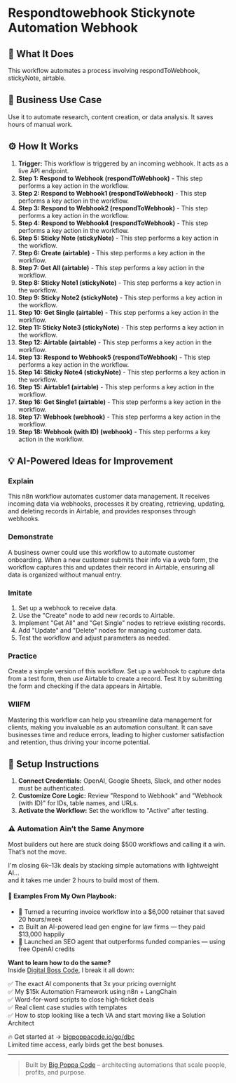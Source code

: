# Respondtowebhook Stickynote Automation Webhook

## 🚀 What It Does
This workflow automates a process involving respondToWebhook, stickyNote, airtable.

## 💼 Business Use Case
Use it to automate research, content creation, or data analysis. It saves hours of manual work.

## ⚙️ How It Works
1.  **Trigger:** This workflow is triggered by an incoming webhook. It acts as a live API endpoint.
2. **Step 1: Respond to Webhook (respondToWebhook)** - This step performs a key action in the workflow.
3. **Step 2: Respond to Webhook1 (respondToWebhook)** - This step performs a key action in the workflow.
4. **Step 3: Respond to Webhook2 (respondToWebhook)** - This step performs a key action in the workflow.
5. **Step 4: Respond to Webhook4 (respondToWebhook)** - This step performs a key action in the workflow.
6. **Step 5: Sticky Note (stickyNote)** - This step performs a key action in the workflow.
7. **Step 6: Create (airtable)** - This step performs a key action in the workflow.
8. **Step 7: Get All (airtable)** - This step performs a key action in the workflow.
9. **Step 8: Sticky Note1 (stickyNote)** - This step performs a key action in the workflow.
10. **Step 9: Sticky Note2 (stickyNote)** - This step performs a key action in the workflow.
11. **Step 10: Get Single (airtable)** - This step performs a key action in the workflow.
12. **Step 11: Sticky Note3 (stickyNote)** - This step performs a key action in the workflow.
13. **Step 12: Airtable (airtable)** - This step performs a key action in the workflow.
14. **Step 13: Respond to Webhook5 (respondToWebhook)** - This step performs a key action in the workflow.
15. **Step 14: Sticky Note4 (stickyNote)** - This step performs a key action in the workflow.
16. **Step 15: Airtable1 (airtable)** - This step performs a key action in the workflow.
17. **Step 16: Get Single1 (airtable)** - This step performs a key action in the workflow.
18. **Step 17: Webhook (webhook)** - This step performs a key action in the workflow.
19. **Step 18: Webhook (with ID) (webhook)** - This step performs a key action in the workflow.

## 💡 AI-Powered Ideas for Improvement
### Explain
This n8n workflow automates customer data management. It receives incoming data via webhooks, processes it by creating, retrieving, updating, and deleting records in Airtable, and provides responses through webhooks.

### Demonstrate
A business owner could use this workflow to automate customer onboarding. When a new customer submits their info via a web form, the workflow captures this and updates their record in Airtable, ensuring all data is organized without manual entry.

### Imitate
1. Set up a webhook to receive data.
2. Use the "Create" node to add new records to Airtable.
3. Implement "Get All" and "Get Single" nodes to retrieve existing records.
4. Add "Update" and "Delete" nodes for managing customer data.
5. Test the workflow and adjust parameters as needed.

### Practice
Create a simple version of this workflow. Set up a webhook to capture data from a test form, then use Airtable to create a record. Test it by submitting the form and checking if the data appears in Airtable.

### WIIFM
Mastering this workflow can help you streamline data management for clients, making you invaluable as an automation consultant. It can save businesses time and reduce errors, leading to higher customer satisfaction and retention, thus driving your income potential.

## 🔧 Setup Instructions
1. **Connect Credentials:** OpenAI, Google Sheets, Slack, and other nodes must be authenticated.
2. **Customize Core Logic:** Review "Respond to Webhook" and "Webhook (with ID)" for IDs, table names, and URLs.
3. **Activate the Workflow:** Set the workflow to "Active" after testing.

### ⚠️ Automation Ain’t the Same Anymore

Most builders out here are stuck doing $500 workflows and calling it a win.  
That’s not the move.  

I'm closing $6k–$13k deals by stacking simple automations with lightweight AI...  
and it takes me under 2 hours to build most of them.

#### 🧠 Examples From My Own Playbook:
- 🔁 Turned a recurring invoice workflow into a $6,000 retainer that saved 20 hours/week  
- ⚖️ Built an AI-powered lead gen engine for law firms — they paid $13,000 happily  
- 🚀 Launched an SEO agent that outperforms funded companies — using free OpenAI credits  

**Want to learn how to do the same?**  
Inside [Digital Boss Code](https://bigpoppacode.io/go/dbc), I break it all down:

✅ The exact AI components that 3x your pricing overnight  
✅ My $15k Automation Framework using n8n + LangChain  
✅ Word-for-word scripts to close high-ticket deals  
✅ Real client case studies with templates  
✅ How to stop looking like a tech VA and start moving like a Solution Architect  

🔥 Get started at → [bigpoppacode.io/go/dbc](https://bigpoppacode.io/go/dbc)  
Limited time access, early birds get the best bonuses.

---
> Built by [Big Poppa Code](https://bigpoppacode.io) – architecting automations that scale people, profits, and purpose.
